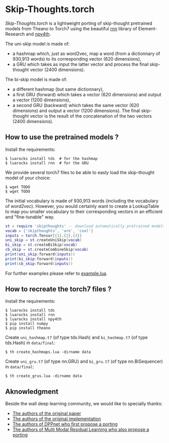 # Skip-Thoughts.torch

*Skip-Thoughts.torch* is a lightweight porting of skip-thought pretrained models from Theano to Torch7 using the beautiful [rnn](https://github.com/Element-Research/rnn) library of Element-Research and [npy4th](https://github.com/htwaijry/npy4th).

The uni-skip model is made of:
- a hashmap which, just as word2vec, map a word (from a dictionnary of 930,913 words) to its corresponding vector (620 dimensions),
- a GRU which takes as input the latter vector and process the final skip-thought vector (2400 dimensions).

The bi-skip model is made of:
- a different hashmap (but same dictionnary),
- a first GRU (forward) which takes a vector (620 dimensions) and output a vector (1200 dimensions),
- a second GRU (backward) which takes the same vector (620 dimensions) and output a vector (1200 dimensions).
The final skip-thought vector is the result of the concatenation of the two vectors (2400 dimensions).

## How to use the pretrained models ?

Install the requirements:
```
$ luarocks install tds  # for the hashmap
$ luarocks install rnn  # for the GRU
```

We provide several torch7 files to be able to easly load the skip-thought model of your choice:
```
$ wget TODO
$ wget TODO
```

The initial vocabulary is made of 930,913 words (including the vocabulary of *word2vec*). However, you would certainly want to create a LookupTable to map you smaller vocabulary to their corresponding vectors in an efficient and "fine-tunable" way.

```lua
st = require 'skipthoughts' -- download automatically pretrained models
vocab = {'skipthoughts', 'are', 'cool'}
inputs = torch.Tensor{{1},{2},{3}}
uni_skip = st.createUniSkip(vocab)
bi_skip = st.createBiSkip(vocab)
cb_skip = st.createCombineSkip(vocab)
print(uni_skip:forward(inputs))
print(bi_skip:forward(inputs))
print(cb_skip:forward(inputs))
```

For further examples please refer to [example.lua](https://github.com/Cadene/skip-thoughts.torch/blob/master/example.lua).

## How to recreate the torch7 files ?

Install the requirements:
```
$ luarocks install tds
$ luarocks install rnn
$ luarocks install npy4th
$ pip install numpy
$ pip install theano
```

Create `uni_hashmap.t7` (of type tds.Hash) and `bi_hashmap.t7` (of type tds.Hash) in `data/final`:
```
$ th create_hashmaps.lua -dirname data
```

Create `uni_gru.t7` (of type nn.GRU) and `bi_gru.t7` (of type nn.BiSequencer) in `data/final`:
```
$ th create_grus.lua -dirname data
```

## Aknowledgment

Beside the wall deep learning community, we would like to specially thanks:
- [The authors of the original paper](https://arxiv.org/abs/1506.06726)
- [The authors of the original implementation](https://github.com/ryankiros/skip-thoughts)
- [The authors of DPPnet who first propose a porting](https://github.com/HyeonwooNoh/DPPnet)
- [The authors of Multi Modal Residual Learning who also propose a porting](https://github.com/jnhwkim/nips-mrn-vqa)
